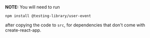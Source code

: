 **NOTE:** You will need to run 

```
npm install @testing-library/user-event
``` 

after copying the code to `src`, for dependencies that don't come with create-react-app.
